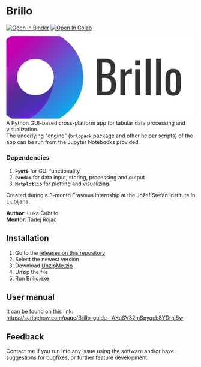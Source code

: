 # Brillo
[![Open in Binder](https://mybinder.org/badge_logo.svg)](https://mybinder.org/v2/gh/lcubrilo/Brillo/reformed?filepath=ProbostatShowcaseNotebook.ipynb)
[![Open In Colab](https://colab.research.google.com/assets/colab-badge.svg)](https://colab.research.google.com/github/lcubrilo/Brillo/blob/reformed/ProbostatShowcaseNotebook.ipynb)

![Cover art](https://github.com/lcubrilo/Brillo/blob/reformed/cover%20art.png)  
A Python GUI-based cross-platform app for tabular data processing and visualization.  
The underlying "engine" (`brlopack` package and other helper scripts) of the app can be run from the Jupyter Notebooks provided.  

### Dependencies
1. **`PyQt5`** for GUI functionality
2. **`Pandas`** for data input, storing, processing and output
3. **`Matplotlib`** for plotting and visualizing.  

Created during a 3-month Erasmus internship at the Jožef Stefan Institute in Ljubljana.  

**Author**: Luka Čubrilo  
**Mentor**: Tadej Rojac

## Installation
1. Go to the [releases on this repository](https://github.com/lcubrilo/Brillo/releases)
2. Select the newest version
3. Download [UnzipMe.zip](https://github.com/lcubrilo/Brillo/releases/download/v0.98/UnzipMe.zip)
4. Unzip the file
5. Run Brillo.exe

## User manual
It can be found on this link: https://scribehow.com/page/Brillo_guide__AXuSV32mSpygcb8YDrhi6w

## Feedback
Contact me if you run into any issue using the software and/or have suggestions for bugfixes, or further feature development.
